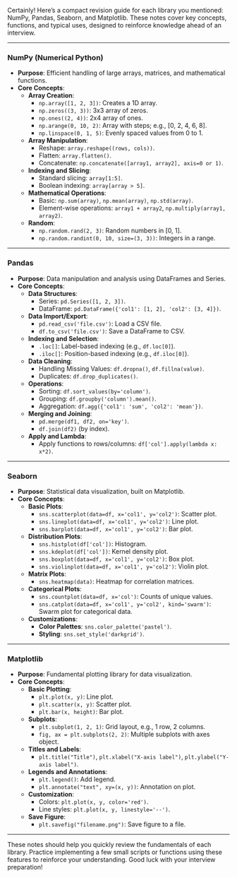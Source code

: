 Certainly! Here’s a compact revision guide for each library you mentioned: NumPy, Pandas, Seaborn, and Matplotlib. These notes cover key concepts, functions, and typical uses, designed to reinforce knowledge ahead of an interview.

---

### NumPy (Numerical Python)
- **Purpose**: Efficient handling of large arrays, matrices, and mathematical functions.
- **Core Concepts**:
  - **Array Creation**:
    - `np.array([1, 2, 3])`: Creates a 1D array.
    - `np.zeros((3, 3))`: 3x3 array of zeros.
    - `np.ones((2, 4))`: 2x4 array of ones.
    - `np.arange(0, 10, 2)`: Array with steps; e.g., [0, 2, 4, 6, 8].
    - `np.linspace(0, 1, 5)`: Evenly spaced values from 0 to 1.
  - **Array Manipulation**:
    - Reshape: `array.reshape((rows, cols))`.
    - Flatten: `array.flatten()`.
    - Concatenate: `np.concatenate([array1, array2], axis=0 or 1)`.
  - **Indexing and Slicing**:
    - Standard slicing: `array[1:5]`.
    - Boolean indexing: `array[array > 5]`.
  - **Mathematical Operations**:
    - Basic: `np.sum(array)`, `np.mean(array)`, `np.std(array)`.
    - Element-wise operations: `array1 + array2`, `np.multiply(array1, array2)`.
  - **Random**:
    - `np.random.rand(2, 3)`: Random numbers in [0, 1].
    - `np.random.randint(0, 10, size=(3, 3))`: Integers in a range.

---

### Pandas
- **Purpose**: Data manipulation and analysis using DataFrames and Series.
- **Core Concepts**:
  - **Data Structures**:
    - Series: `pd.Series([1, 2, 3])`.
    - DataFrame: `pd.DataFrame({'col1': [1, 2], 'col2': [3, 4]})`.
  - **Data Import/Export**:
    - `pd.read_csv('file.csv')`: Load a CSV file.
    - `df.to_csv('file.csv')`: Save a DataFrame to CSV.
  - **Indexing and Selection**:
    - `.loc[]`: Label-based indexing (e.g., `df.loc[0]`).
    - `.iloc[]`: Position-based indexing (e.g., `df.iloc[0]`).
  - **Data Cleaning**:
    - Handling Missing Values: `df.dropna()`, `df.fillna(value)`.
    - Duplicates: `df.drop_duplicates()`.
  - **Operations**:
    - Sorting: `df.sort_values(by='column')`.
    - Grouping: `df.groupby('column').mean()`.
    - Aggregation: `df.agg({'col1': 'sum', 'col2': 'mean'})`.
  - **Merging and Joining**:
    - `pd.merge(df1, df2, on='key')`.
    - `df.join(df2)` (by index).
  - **Apply and Lambda**:
    - Apply functions to rows/columns: `df['col'].apply(lambda x: x*2)`.

---

### Seaborn
- **Purpose**: Statistical data visualization, built on Matplotlib.
- **Core Concepts**:
  - **Basic Plots**:
    - `sns.scatterplot(data=df, x='col1', y='col2')`: Scatter plot.
    - `sns.lineplot(data=df, x='col1', y='col2')`: Line plot.
    - `sns.barplot(data=df, x='col1', y='col2')`: Bar plot.
  - **Distribution Plots**:
    - `sns.histplot(df['col'])`: Histogram.
    - `sns.kdeplot(df['col'])`: Kernel density plot.
    - `sns.boxplot(data=df, x='col1', y='col2')`: Box plot.
    - `sns.violinplot(data=df, x='col1', y='col2')`: Violin plot.
  - **Matrix Plots**:
    - `sns.heatmap(data)`: Heatmap for correlation matrices.
  - **Categorical Plots**:
    - `sns.countplot(data=df, x='col')`: Counts of unique values.
    - `sns.catplot(data=df, x='col1', y='col2', kind='swarm')`: Swarm plot for categorical data.
  - **Customizations**:
    - **Color Palettes**: `sns.color_palette('pastel')`.
    - **Styling**: `sns.set_style('darkgrid')`.

---

### Matplotlib
- **Purpose**: Fundamental plotting library for data visualization.
- **Core Concepts**:
  - **Basic Plotting**:
    - `plt.plot(x, y)`: Line plot.
    - `plt.scatter(x, y)`: Scatter plot.
    - `plt.bar(x, height)`: Bar plot.
  - **Subplots**:
    - `plt.subplot(1, 2, 1)`: Grid layout, e.g., 1 row, 2 columns.
    - `fig, ax = plt.subplots(2, 2)`: Multiple subplots with axes object.
  - **Titles and Labels**:
    - `plt.title("Title")`, `plt.xlabel("X-axis label")`, `plt.ylabel("Y-axis label")`.
  - **Legends and Annotations**:
    - `plt.legend()`: Add legend.
    - `plt.annotate("text", xy=(x, y))`: Annotation on plot.
  - **Customization**:
    - Colors: `plt.plot(x, y, color='red')`.
    - Line styles: `plt.plot(x, y, linestyle='--')`.
  - **Save Figure**:
    - `plt.savefig("filename.png")`: Save figure to a file.

---

These notes should help you quickly review the fundamentals of each library. Practice implementing a few small scripts or functions using these features to reinforce your understanding. Good luck with your interview preparation!
